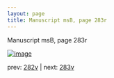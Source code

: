 ```yaml
---
layout: page
title: Manuscript msB, page 283r
---
```


Manuscript msB, page 283r

[![image](http://www.homermultitext.org/iipsrv?OBJ=IIP,1.0&FIF=/project/homer/pyramidal/deepzoom/hmt/vbbifolio/pending/vb_282v_283r.tif&WID=100&CVT=JPEG)](http://www.homermultitext.org/ict2/?urn=urn:cite2:hmt:vbbifolio.pending:vb_282v_283r)

prev:  [282v](../282v) | next:  [283v](../283v)

